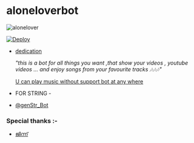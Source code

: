 <p><H1>aloneloverbot</H1></p>

![alonelover](https://telegra.ph/file/8f6b5fb2049a2a6dbc5c2.jpg)


[![Deploy](https://www.herokucdn.com/deploy/button.svg)](https://heroku.com/deploy?template=https://github.com/sakhaavvaavaj93/aloneloverbot)

- <u>dedication</u>
  <p><i>"this is a bot for all things you want ,that show your videos , youtube videos ... and enjoy songs from your favourite tracks 🎶🎶🎶"</i></p>
  <p><u> U can play music without support bot at any where </u></p>


- FOR STRING - 
- [@genStr_Bot](https://t.me/genstr_Bot)
  
### Special thanks :- 

- [ജിന്ന്](https://t.me/JINN_SULTHAN)
